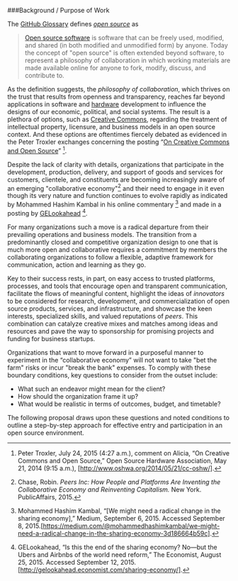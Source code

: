 ###Background / Purpose of Work

The [GitHub Glossary](https://help.github.com/articles/github-glossary/) defines _[open source](https://help.github.com/articles/github-glossary/#open-source)_ as
> [Open source software](http://opensource.org/) is software that can be freely used, modified, and shared (in both modified and unmodified form) by anyone. Today the concept of "open source" is often extended beyond software, to represent a philosophy of collaboration in which working materials are made available online for anyone to fork, modify, discuss, and contribute to.

As the definition suggests, the _philosophy of collaboration_, which thrives on the trust that results from openness and transparency, reaches far beyond applications in software and [hardware](http://opensource.com/resources/what-open-hardware) development to influence the designs of our economic, political, and social systems.  The result is a plethora of options, such as [Creative Commons](https://creativecommons.org/licenses/), regarding the treatment of intellectual property, licensure, and business models in an open source context.  And these options are oftentimes fiercely debated as evidenced in the Peter Troxler exchanges concerning the posting “[On Creative Commons and Open Source](http://www.oshwa.org/2014/05/21/cc-oshw/)” [^1].  

Despite the lack of clarity with details, organizations that participate in the development, production, delivery, and support of goods and services for customers, clientele, and constituents are becoming increasingly aware of an emerging "collaborative economy"[^2] and their need to engage in it even though its very nature and function continues to evolve rapidly as indicated by Mohammed Hashim Kambal in his online commentary  [^3] and made in a posting by [GELookahead](http://gelookahead.economist.com/sharing-economy/) [^4].

For many organizations such a move is a radical departure from their prevailing operations and business models.  The transition from a predominantly closed and competitive organization design to one that is much more open and collaborative requires a commitment by members the collaborating organizations to follow a flexible, adaptive framework for communication, action and learning as they go. 

Key to their success rests, in part, on easy access to trusted platforms, processes, and tools that encourage open and transparent communication, facilitate the flows of meaningful content, highlight the ideas of _innovators_ to be considered for research, development, and commercialization of open source products, services, and infrastructure, and showcase the keen interests, specialized skills, and valued reputations of _peers_.  This combination can catalyze creative mixes and matches among ideas and resources and pave the way to sponsorship for promising projects and funding for business startups.  

Organizations that want to move forward in a purposeful manner to experiment in the “collaborative economy” will not want to take "bet the farm" risks or incur "break the bank" expenses. To comply with these boundary conditions, key questions to consider from the outset include: 

- What such an endeavor might mean for the client?  
- How should the organization frame it up?  
- What would be realistic in terms of outcomes, budget, and timetable?

The following proposal draws upon these questions and noted conditions to outline a step-by-step approach for effective entry and participation in an open source environment.

[^1]: Peter Troxler, July 24, 2015 (4:27 a.m.), comment on Alicia, “On Creative Commons and Open Source,” Open Source Hardware Association, May 21, 2014 (9:15 a.m.), [http://www.oshwa.org/2014/05/21/cc-oshw/].

[^2]: Chase, Robin. _Peers Inc: How People and Platforms Are Inventing the Collaborative Economy and Reinventing Capitalism._ New York. PublicAffairs, 2015.

[^3]: Mohammed Hashim Kambal, “[We might need a radical change in the sharing economy],” Medium, September 6, 2015. Accessed September 8, 2015.[https://medium.com/@mohammedhashimkambal/we-might-need-a-radical-change-in-the-sharing-economy-3d186664b59c].

[^4]: GELookahead, “Is this the end of the sharing economy? No—but the Ubers and Airbnbs of the world need reform,” The Economist, August 25, 2015. Accessed September 12, 2015. [http://gelookahead.economist.com/sharing-economy/].
